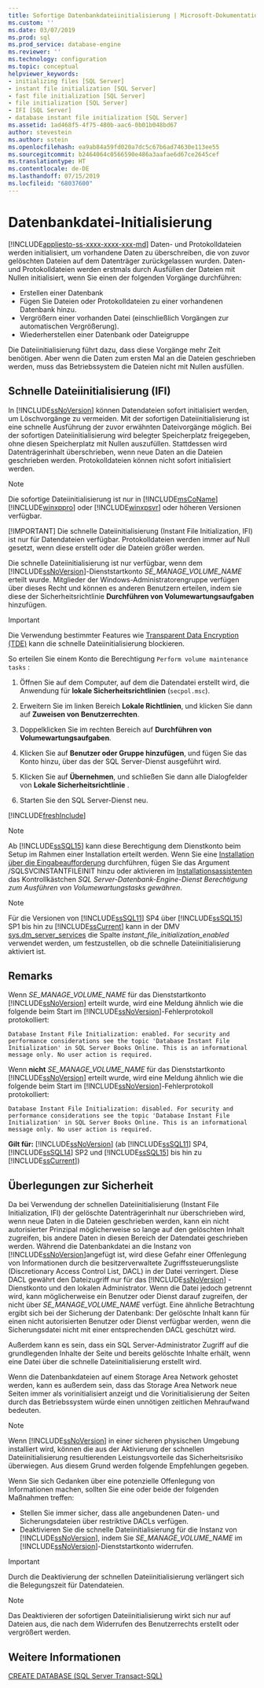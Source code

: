 ```yaml
---
title: Sofortige Datenbankdateiinitialisierung | Microsoft-Dokumentation
ms.custom: ''
ms.date: 03/07/2019
ms.prod: sql
ms.prod_service: database-engine
ms.reviewer: ''
ms.technology: configuration
ms.topic: conceptual
helpviewer_keywords:
- initializing files [SQL Server]
- instant file initialization [SQL Server]
- fast file initialization [SQL Server]
- file initialization [SQL Server]
- IFI [SQL Server]
- database instant file initialization [SQL Server]
ms.assetid: 1ad468f5-4f75-480b-aac6-0b01b048bd67
author: stevestein
ms.author: sstein
ms.openlocfilehash: ea9ab84a59fd020a7dc5c67b6ad74630e113ee55
ms.sourcegitcommit: b2464064c0566590e486a3aafae6d67ce2645cef
ms.translationtype: HT
ms.contentlocale: de-DE
ms.lasthandoff: 07/15/2019
ms.locfileid: "68037600"
---
```

# <a name="database-file-initialization"></a>Datenbankdatei-Initialisierung
[!INCLUDE[appliesto-ss-xxxx-xxxx-xxx-md](../../includes/appliesto-ss-xxxx-xxxx-xxx-md.md)]
Daten- und Protokolldateien werden initialisiert, um vorhandene Daten zu überschreiben, die von zuvor gelöschten Dateien auf dem Datenträger zurückgelassen wurden. Daten- und Protokolldateien werden erstmals durch Ausfüllen der Dateien mit Nullen initialisiert, wenn Sie einen der folgenden Vorgänge durchführen:  
  
- Erstellen einer Datenbank  
- Fügen Sie Dateien oder Protokolldateien zu einer vorhandenen Datenbank hinzu.  
- Vergrößern einer vorhanden Datei (einschließlich Vorgängen zur automatischen Vergrößerung).  
- Wiederherstellen einer Datenbank oder Dateigruppe  
  
Die Dateiinitialisierung führt dazu, dass diese Vorgänge mehr Zeit benötigen. Aber wenn die Daten zum ersten Mal an die Dateien geschrieben werden, muss das Betriebssystem die Dateien nicht mit Nullen ausfüllen.  
  
## <a name="instant-file-initialization-ifi"></a>Schnelle Dateiinitialisierung (IFI)  
In [!INCLUDE[ssNoVersion](../../includes/ssnoversion-md.md)] können Datendateien sofort initialisiert werden, um Löschvorgänge zu vermeiden. Mit der sofortigen Dateiinitialisierung ist eine schnelle Ausführung der zuvor erwähnten Dateivorgänge möglich. Bei der sofortigen Dateiinitialisierung wird belegter Speicherplatz freigegeben, ohne diesen Speicherplatz mit Nullen auszufüllen. Stattdessen wird Datenträgerinhalt überschrieben, wenn neue Daten an die Dateien geschrieben werden. Protokolldateien können nicht sofort initialisiert werden.  
  
> [!NOTE]
> Die sofortige Dateiinitialisierung ist nur in [!INCLUDE[msCoName](../../includes/msconame-md.md)][!INCLUDE[winxppro](../../includes/winxppro-md.md)] oder [!INCLUDE[winxpsvr](../../includes/winxpsvr-md.md)] oder höheren Versionen verfügbar.  
> 
> [!IMPORTANT]
> Die schnelle Dateiinitialisierung (Instant File Initialization, IFI) ist nur für Datendateien verfügbar. Protokolldateien werden immer auf Null gesetzt, wenn diese erstellt oder die Dateien größer werden.
  
Die schnelle Dateiinitialisierung ist nur verfügbar, wenn dem [!INCLUDE[ssNoVersion](../../includes/ssnoversion-md.md)]-Dienststartkonto *SE_MANAGE_VOLUME_NAME* erteilt wurde. Mitglieder der Windows-Administratorengruppe verfügen über dieses Recht und können es anderen Benutzern erteilen, indem sie diese der Sicherheitsrichtlinie **Durchführen von Volumewartungsaufgaben** hinzufügen.  
  
> [!IMPORTANT]
> Die Verwendung bestimmter Features wie [Transparent Data Encryption (TDE)](../../relational-databases/security/encryption/transparent-data-encryption.md) kann die schnelle Dateiinitialisierung blockieren.  
  
So erteilen Sie einem Konto die Berechtigung `Perform volume maintenance tasks` :  
  
1.  Öffnen Sie auf dem Computer, auf dem die Datendatei erstellt wird, die Anwendung für **lokale Sicherheitsrichtlinien** (`secpol.msc`).  
  
2.  Erweitern Sie im linken Bereich **Lokale Richtlinien**, und klicken Sie dann auf **Zuweisen von Benutzerrechten**.  
  
3.  Doppelklicken Sie im rechten Bereich auf **Durchführen von Volumewartungsaufgaben**.  
  
4.  Klicken Sie auf **Benutzer oder Gruppe hinzufügen**, und fügen Sie das Konto hinzu, über das der SQL Server-Dienst ausgeführt wird.  
  
5.  Klicken Sie auf **Übernehmen**, und schließen Sie dann alle Dialogfelder von **Lokale Sicherheitsrichtlinie** .  

1. Starten Sie den SQL Server-Dienst neu.

[!INCLUDE[freshInclude](../../includes/paragraph-content/fresh-note-steps-feedback.md)]

> [!NOTE]
> Ab [!INCLUDE[ssSQL15](../../includes/sssql15-md.md)] kann diese Berechtigung dem Dienstkonto beim Setup im Rahmen einer Installation erteilt werden. Wenn Sie eine [Installation über die Eingabeaufforderung](../../database-engine/install-windows/install-sql-server-from-the-command-prompt.md) durchführen, fügen Sie das Argument /SQLSVCINSTANTFILEINIT hinzu oder aktivieren im [Installationsassistenten](../../database-engine/install-windows/install-sql-server-from-the-installation-wizard-setup.md) das Kontrollkästchen *SQL Server-Datenbank-Engine-Dienst Berechtigung zum Ausführen von Volumewartungstasks gewähren*.

> [!NOTE]
> Für die Versionen von [!INCLUDE[ssSQL11](../../includes/sssql11-md.md)] SP4 über [!INCLUDE[ssSQL15](../../includes/sssql15-md.md)] SP1 bis hin zu [!INCLUDE[ssCurrent](../../includes/sscurrent-md.md)] kann in der DMV [sys.dm_server_services](../../relational-databases/system-dynamic-management-views/sys-dm-server-services-transact-sql.md) die Spalte *instant_file_initialization_enabled* verwendet werden, um festzustellen, ob die schnelle Dateiinitialisierung aktiviert ist.

## <a name="remarks"></a>Remarks
Wenn *SE_MANAGE_VOLUME_NAME* für das Dienststartkonto [!INCLUDE[ssNoVersion](../../includes/ssnoversion-md.md)] erteilt wurde, wird eine Meldung ähnlich wie die folgende beim Start im [!INCLUDE[ssNoVersion](../../includes/ssnoversion-md.md)]-Fehlerprotokoll protokolliert: 

`Database Instant File Initialization: enabled. For security and performance considerations see the topic 'Database Instant File Initialization' in SQL Server Books Online. This is an informational message only. No user action is required.`

Wenn **nicht** *SE_MANAGE_VOLUME_NAME* für das Dienststartkonto [!INCLUDE[ssNoVersion](../../includes/ssnoversion-md.md)] erteilt wurde, wird eine Meldung ähnlich wie die folgende beim Start im [!INCLUDE[ssNoVersion](../../includes/ssnoversion-md.md)]-Fehlerprotokoll protokolliert: 

`Database Instant File Initialization: disabled. For security and performance considerations see the topic 'Database Instant File Initialization' in SQL Server Books Online. This is an informational message only. No user action is required.`

**Gilt für:** [!INCLUDE[ssNoVersion](../../includes/ssnoversion-md.md)] (ab [!INCLUDE[ssSQL11](../../includes/sssql11-md.md)] SP4, [!INCLUDE[ssSQL14](../../includes/sssql14-md.md)] SP2 und [!INCLUDE[ssSQL15](../../includes/sssql15-md.md)] bis hin zu [!INCLUDE[ssCurrent](../../includes/sscurrent-md.md)])

## <a name="security-considerations"></a>Überlegungen zur Sicherheit  
Da bei Verwendung der schnellen Dateiinitialisierung (Instant File Initialization, IFI) der gelöschte Datenträgerinhalt nur überschrieben wird, wenn neue Daten in die Dateien geschrieben werden, kann ein nicht autorisierter Prinzipal möglicherweise so lange auf den gelöschten Inhalt zugreifen, bis andere Daten in diesen Bereich der Datendatei geschrieben werden. Während die Datenbankdatei an die Instanz von [!INCLUDE[ssNoVersion](../../includes/ssnoversion-md.md)]angefügt ist, wird diese Gefahr einer Offenlegung von Informationen durch die besitzerverwaltete Zugriffssteuerungsliste (Discretionary Access Control List, DACL) in der Datei verringert. Diese DACL gewährt den Dateizugriff nur für das [!INCLUDE[ssNoVersion](../../includes/ssnoversion-md.md)] -Dienstkonto und den lokalen Administrator. Wenn die Datei jedoch getrennt wird, kann möglicherweise ein Benutzer oder Dienst darauf zugreifen, der nicht über *SE_MANAGE_VOLUME_NAME* verfügt. Eine ähnliche Betrachtung ergibt sich bei der Sicherung der Datenbank: Der gelöschte Inhalt kann für einen nicht autorisierten Benutzer oder Dienst verfügbar werden, wenn die Sicherungsdatei nicht mit einer entsprechenden DACL geschützt wird.  

Außerdem kann es sein, dass ein SQL Server-Administrator Zugriff auf die grundlegenden Inhalte der Seite und bereits gelöschte Inhalte erhält, wenn eine Datei über die schnelle Dateiinitialisierung erstellt wird.

Wenn die Datenbankdateien auf einem Storage Area Network gehostet werden, kann es außerdem sein, dass das Storage Area Network neue Seiten immer als vorinitialisiert anzeigt und die Vorinitialisierung der Seiten durch das Betriebssystem würde einen unnötigen zeitlichen Mehraufwand bedeuten.
 
> [!NOTE]
> Wenn [!INCLUDE[ssNoVersion](../../includes/ssnoversion-md.md)] in einer sicheren physischen Umgebung installiert wird, können die aus der Aktivierung der schnellen Dateiinitialisierung resultierenden Leistungsvorteile das Sicherheitsrisiko überwiegen. Aus diesem Grund werden folgende Empfehlungen gegeben.
  
Wenn Sie sich Gedanken über eine potenzielle Offenlegung von Informationen machen, sollten Sie eine oder beide der folgenden Maßnahmen treffen:  
  
- Stellen Sie immer sicher, dass alle angebundenen Daten- und Sicherungsdateien über restriktive DACLs verfügen.  
- Deaktivieren Sie die schnelle Dateiinitialisierung für die Instanz von [!INCLUDE[ssNoVersion](../../includes/ssnoversion-md.md)], indem Sie *SE_MANAGE_VOLUME_NAME* im [!INCLUDE[ssNoVersion](../../includes/ssnoversion-md.md)]-Dienststartkonto widerrufen. 

> [!IMPORTANT]
> Durch die Deaktivierung der schnellen Dateiinitialisierung verlängert sich die Belegungszeit für Datendateien.  
  
> [!NOTE]  
> Das Deaktivieren der sofortigen Dateiinitialisierung wirkt sich nur auf Dateien aus, die nach dem Widerrufen des Benutzerrechts erstellt oder vergrößert werden.  
  
## <a name="see-also"></a>Weitere Informationen  
 [CREATE DATABASE &#40;SQL Server Transact-SQL&#41;](../../t-sql/statements/create-database-sql-server-transact-sql.md)  
  
  
